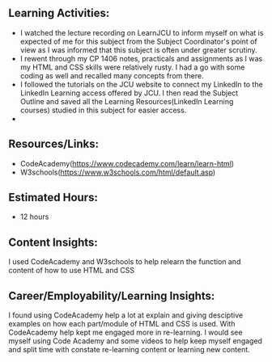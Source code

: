 ## Learning Activities:

- I watched the lecture recording on LearnJCU to inform myself on what is expected of me for this subject from the Subject Coordinator's point of view as I was informed that this subject is often under greater scrutiny.
- I rewent through my CP 1406 notes, practicals and assignments as I was my HTML and CSS skills were relatively rusty. I had a go with some coding as well and recalled many concepts from there.
- I followed the tutorials on the JCU website to connect my LinkedIn to the LinkedIn Learning access offered by JCU. I then read the Subject Outline and saved all the Learning Resources(LinkedIn Learning courses) studied in this subject for easier access.
- 

## Resources/Links:

- CodeAcademy(https://www.codecademy.com/learn/learn-html)
- W3schools(https://www.w3schools.com/html/default.asp)

## Estimated Hours:

- 12 hours

## Content Insights:
I used CodeAcademy and W3schools to help relearn the function and content of how to use HTML and CSS

## Career/Employability/Learning Insights:
I found using CodeAcademy help a lot at explain and giving desciptive examples on how each part/module of HTML and CSS is used.
With CodeAcademy help kept me engaged more in re-learning. I would see myself using Code Academy and some videos to help keep myself 
engaged and split time with constate re-learning content or learning new content.

